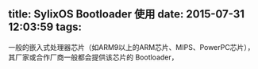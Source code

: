 title: SylixOS Bootloader 使用
date: 2015-07-31 12:03:59
tags:
---

一般的嵌入式处理器芯片（如ARM9以上的ARM芯片、MIPS、PowerPC芯片），其厂家或合作厂商一般都会提供该芯片的 Bootloader，